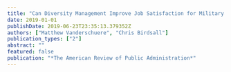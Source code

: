 ```yaml
---
title: "Can Diversity Management Improve Job Satisfaction for Military Veterans in the Federal Government?"
date: 2019-01-01
publishDate: 2019-06-23T23:35:13.379352Z
authors: ["Matthew Vanderschuere", "Chris Birdsall"]
publication_types: ["2"]
abstract: ""
featured: false
publication: "*The American Review of Public Administration*"
---
```



